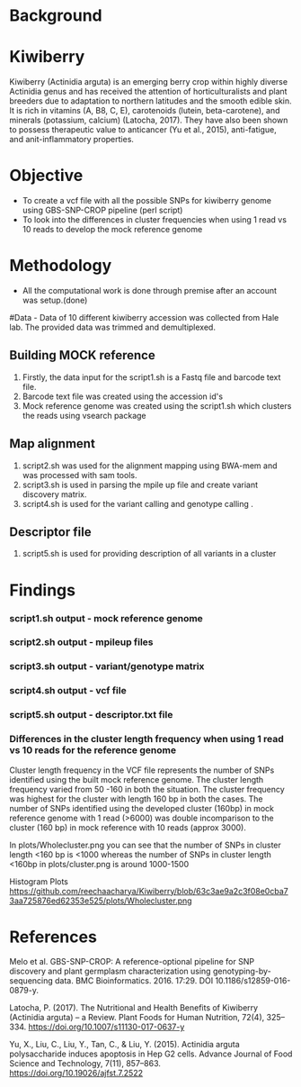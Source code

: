    # Background
 

 # Kiwiberry



Kiwiberry (Actinidia arguta) is an emerging berry crop within highly diverse Actinidia genus and has received the attention of horticulturalists and plant breeders due to adaptation to northern latitudes and the smooth edible skin. It is rich in vitamins (A, B8, C, E), carotenoids (lutein, beta-carotene), and minerals (potassium, calcium) (Latocha, 2017). They have also been shown to possess therapeutic value to anticancer (Yu et al., 2015), anti-fatigue, and anit-inflammatory properties.

# Objective
- To create a vcf file with all the possible SNPs for kiwiberry genome using GBS-SNP-CROP pipeline (perl script)
- To look into the differences in cluster frequencies when using 1 read vs 10 reads to develop the mock reference genome



# Methodology
- All the computational work is done through premise after an account was setup.(done)


#Data - Data of 10 different kiwiberry accession was collected from Hale lab. The provided data was trimmed and demultiplexed. 

## Building MOCK reference
1) Firstly, the data input for the script1.sh is a Fastq file and barcode text file.
2) Barcode text file was created using the accession id's
3) Mock reference genome was created using the script1.sh which  clusters the reads using vsearch package

## Map alignment
1) script2.sh was used for the alignment mapping using BWA-mem and was processed with sam tools.  
2) script3.sh is used in parsing the mpile up file and create variant discovery matrix.    
3) script4.sh is used for the variant calling and genotype calling .    
  

## Descriptor file
1) script5.sh is used for providing description of all variants in a cluster   





# Findings 


### script1.sh output - mock reference genome


### script2.sh output - mpileup files


### script3.sh output - variant/genotype matrix


### script4.sh output - vcf file


### script5.sh output - descriptor.txt file

### Differences in the cluster length frequency when using 1 read vs 10 reads for the reference genome
Cluster length frequency in the VCF file  represents the number of SNPs identified using the built mock reference genome. The cluster length frequency varied from 50 -160 in both the situation. The cluster frequency was highest for the cluster with length 160 bp in both the cases. The number of SNPs identified using the developed cluster (160bp) in mock reference genome with 1 read (>6000) was double incomparison to the cluster (160 bp) in mock reference with 10 reads (approx 3000). 

In plots/Wholecluster.png you can see that the number of SNPs in cluster length <160 bp is <1000 whereas the number of SNPs in cluster length <160bp in plots/cluster.png is around 1000-1500

Histogram Plots
https://github.com/reechaacharya/Kiwiberry/blob/63c3ae9a2c3f08e0cba73aa725876ed62353e525/plots/Wholecluster.png



# References 
Melo et al. GBS-SNP-CROP: A reference-optional pipeline for SNP discovery and plant germplasm characterization using genotyping-by-sequencing data. BMC Bioinformatics. 2016. 17:29. DOI 10.1186/s12859-016-0879-y.

Latocha, P. (2017). The Nutritional and Health Benefits of Kiwiberry (Actinidia arguta) – a Review. Plant Foods for Human Nutrition, 72(4), 325–334. https://doi.org/10.1007/s11130-017-0637-y


Yu, X., Liu, C., Liu, Y., Tan, C., & Liu, Y. (2015). Actinidia arguta polysaccharide induces apoptosis in Hep G2 cells. Advance Journal of Food Science and Technology, 7(11), 857–863. https://doi.org/10.19026/ajfst.7.2522
